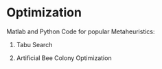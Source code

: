 # Optimization

Matlab and Python Code for popular Metaheuristics:

1. Tabu Search

2. Artificial Bee Colony Optimization
